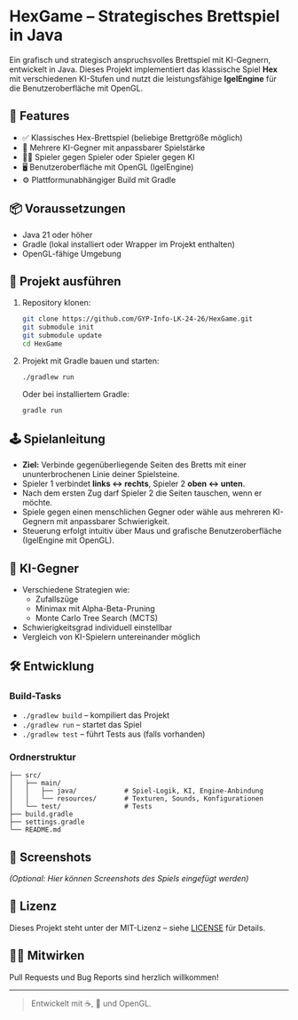 # HexGame – Strategisches Brettspiel in Java

Ein grafisch und strategisch anspruchsvolles Brettspiel mit KI-Gegnern, entwickelt in Java. Dieses Projekt implementiert das klassische Spiel **Hex** mit verschiedenen KI-Stufen und nutzt die leistungsfähige **IgelEngine** für die Benutzeroberfläche mit OpenGL.

## 🔧 Features

- ✅ Klassisches Hex-Brettspiel (beliebige Brettgröße möglich)
- 🧠 Mehrere KI-Gegner mit anpassbarer Spielstärke
- 🧑‍💻 Spieler gegen Spieler oder Spieler gegen KI
- 🖥️ Benutzeroberfläche mit OpenGL (IgelEngine)
- ⚙️ Plattformunabhängiger Build mit Gradle

## 📦 Voraussetzungen

- Java 21 oder höher
- Gradle (lokal installiert oder Wrapper im Projekt enthalten)
- OpenGL-fähige Umgebung

## 🚀 Projekt ausführen

1. Repository klonen:

   ```bash
   git clone https://github.com/GYP-Info-LK-24-26/HexGame.git
   git submodule init
   git submodule update
   cd HexGame
   ```

2. Projekt mit Gradle bauen und starten:

   ```bash
   ./gradlew run
   ```

   Oder bei installiertem Gradle:

   ```bash
   gradle run
   ```

## 🕹️ Spielanleitung

- **Ziel:** Verbinde gegenüberliegende Seiten des Bretts mit einer ununterbrochenen Linie deiner Spielsteine.
- Spieler 1 verbindet **links ↔ rechts**, Spieler 2 **oben ↔ unten**.
- Nach dem ersten Zug darf Spieler 2 die Seiten tauschen, wenn er möchte.
- Spiele gegen einen menschlichen Gegner oder wähle aus mehreren KI-Gegnern mit anpassbarer Schwierigkeit.
- Steuerung erfolgt intuitiv über Maus und grafische Benutzeroberfläche (IgelEngine mit OpenGL).

## 🤖 KI-Gegner

- Verschiedene Strategien wie:
    - Zufallszüge
    - Minimax mit Alpha-Beta-Pruning
    - Monte Carlo Tree Search (MCTS)
- Schwierigkeitsgrad individuell einstellbar
- Vergleich von KI-Spielern untereinander möglich

## 🛠️ Entwicklung

### Build-Tasks

- `./gradlew build` – kompiliert das Projekt
- `./gradlew run` – startet das Spiel
- `./gradlew test` – führt Tests aus (falls vorhanden)

### Ordnerstruktur

```
├── src/
│   ├── main/
│   │   ├── java/            # Spiel-Logik, KI, Engine-Anbindung
│   │   └── resources/       # Texturen, Sounds, Konfigurationen
│   └── test/                # Tests
├── build.gradle
├── settings.gradle
└── README.md
```

## 📸 Screenshots

*(Optional: Hier können Screenshots des Spiels eingefügt werden)*

## 📄 Lizenz

Dieses Projekt steht unter der MIT-Lizenz – siehe [LICENSE](./LICENSE) für Details.

## 🙋‍♂️ Mitwirken

Pull Requests und Bug Reports sind herzlich willkommen!

---

> Entwickelt mit ☕, 🎲 und OpenGL.
